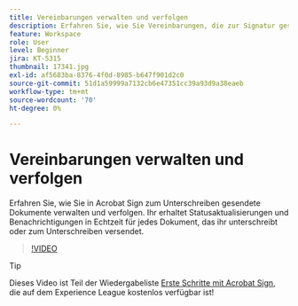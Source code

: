 ```yaml
---
title: Vereinbarungen verwalten und verfolgen
description: Erfahren Sie, wie Sie Vereinbarungen, die zur Signatur gesendet wurden, in Acrobat Sign verwalten und verfolgen.
feature: Workspace
role: User
level: Beginner
jira: KT-5315
thumbnail: 17341.jpg
exl-id: af5683ba-8376-4f0d-8985-b647f901d2c0
source-git-commit: 51d1a59999a7132cb6e47351cc39a93d9a38eaeb
workflow-type: tm+mt
source-wordcount: '70'
ht-degree: 0%

---
```


# Vereinbarungen verwalten und verfolgen

Erfahren Sie, wie Sie in Acrobat Sign zum Unterschreiben gesendete Dokumente verwalten und verfolgen. Ihr erhaltet Statusaktualisierungen und Benachrichtigungen in Echtzeit für jedes Dokument, das ihr unterschreibt oder zum Unterschreiben versendet.

>[!VIDEO](https://video.tv.adobe.com/v/338695?quality=12&learn=on&hidetitle=true)

>[!TIP]
>
>Dieses Video ist Teil der Wiedergabeliste [Erste Schritte mit Acrobat Sign](https://experienceleague.adobe.com/de/playlists/acrobat-sign-get-started-business-users), die auf dem Experience League kostenlos verfügbar ist!
